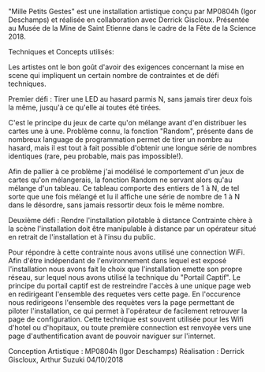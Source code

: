 "Mille Petits Gestes" est une installation artistique conçu par MP0804h (Igor Deschamps) et réalisée en collaboration avec Derrick Giscloux.
Présentée au Musée de la Mine de Saint Etienne dans le cadre de la Fête de la Science 2018.

Techniques et Concepts utilisés:

Les artistes ont le bon goût d'avoir des exigences concernant la mise en scene qui impliquent un certain nombre de contraintes et de défi techniques.

Premier défi : Tirer une LED au hasard parmis N, sans jamais tirer deux fois la même, jusqu'à ce qu'elle ai toutes été tirées.

C'est le principe du jeux de carte qu'on mélange avant d'en distribuer les cartes une à une.
Problème connu, la fonction "Random", présente dans de nombreux language de programmation permet de tirer un nombre au hasard, mais il est tout à fait possible d'obtenir une longue série de nombres identiques (rare, peu probable, mais pas impossible!).

Afin de pallier à ce problème j'ai modélisé le comportement d'un jeux de cartes qu'on mélangerais, la fonction Random ne servant alors qu'au mélange d'un tableau. Ce tableau comporte des entiers de 1 à N, de tel sorte que une fois mélangé et lu il affiche une série de nombre de 1 à N dans le désordre, sans jamais ressortir deux fois le même nombre.

Deuxième défi : Rendre l'installation pilotable à distance
Contrainte chère à la scène l'installation doit être manipulable à distance par un opérateur situé en retrait de l'installation et à l'insu du public.

Pour répondre à cette contrainte nous avons utilisé une connection WiFi.
Afin d'être indépendant de l'environnement dans lequel est exposé l'installation nous avons fait le choix que l'installation emette son propre réseau, sur lequel nous avons utilisé la technique du "Portail Captif".
Le principe du portail captif est de restreindre l'accès à une unique page web en redirigeant l'ensemble des requetes vers cette page.
En l'occurence nous redirigeons l'ensemble des requètes vers la page permettant de piloter l'installation, ce qui permet à l'opérateur de facilement retrouver la page de configuration.
Cette technique est souvent utilisée pour les Wifi d'hotel ou d'hopitaux, ou toute première connection est renvoyée vers une page d'authentification avant de pouvoir naviguer sur l'internet.

Conception Artistique : MP0804h (Igor Deschamps)
Réalisation : Derrick Giscloux, Arthur Suzuki
04/10/2018

